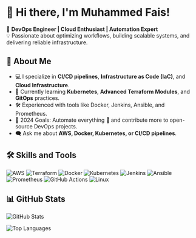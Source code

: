 # 👋 Hi there, I'm Muhammed Fais!

🚀 **DevOps Engineer | Cloud Enthusiast | Automation Expert**  
💡 Passionate about optimizing workflows, building scalable systems, and delivering reliable infrastructure.

## 🌟 About Me

- 💻 I specialize in **CI/CD pipelines**, **Infrastructure as Code (IaC)**, and **Cloud Infrastructure**.
- 🌱 Currently learning **Kubernetes**, **Advanced Terraform Modules**, and **GitOps** practices.
- 🛠️ Experienced with tools like Docker, Jenkins, Ansible, and Prometheus.
- 🎯 2024 Goals: Automate everything 🚀 and contribute more to open-source DevOps projects.
- 🗨️ Ask me about **AWS, Docker, Kubernetes, or CI/CD pipelines**.

## 🛠️ Skills and Tools

![AWS](https://img.shields.io/badge/AWS-FF9900?style=for-the-badge&logo=amazonaws&logoColor=white)
![Terraform](https://img.shields.io/badge/Terraform-623CE4?style=for-the-badge&logo=terraform&logoColor=white)
![Docker](https://img.shields.io/badge/Docker-2496ED?style=for-the-badge&logo=docker&logoColor=white)
![Kubernetes](https://img.shields.io/badge/Kubernetes-326CE5?style=for-the-badge&logo=kubernetes&logoColor=white)
![Jenkins](https://img.shields.io/badge/Jenkins-D24939?style=for-the-badge&logo=jenkins&logoColor=white)
![Ansible](https://img.shields.io/badge/Ansible-EE0000?style=for-the-badge&logo=ansible&logoColor=white)
![Prometheus](https://img.shields.io/badge/Prometheus-E6522C?style=for-the-badge&logo=prometheus&logoColor=white)
![GitHub Actions](https://img.shields.io/badge/GitHub%20Actions-2088FF?style=for-the-badge&logo=github-actions&logoColor=white)
![Linux](https://img.shields.io/badge/Linux-FCC624?style=for-the-badge&logo=linux&logoColor=black)

## 📊 GitHub Stats

![GitHub Stats](https://github-readme-stats.vercel.app/api?username=yourusername&show_icons=true&theme=radical)

![Top Languages](https://github-readme-stats.vercel.app/api/top-langs/?username=yourusername&layout=compact&theme=radical)
